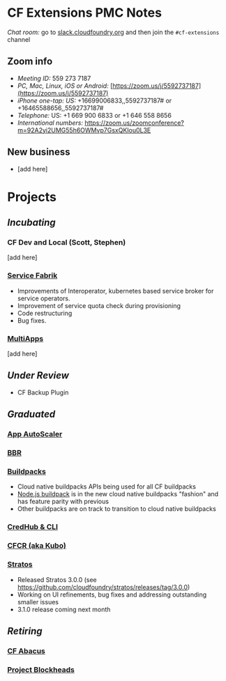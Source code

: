 # CF Extensions PMC Notes

*Chat room:* go to [slack.cloudfoundry.org](https://slack.cloudfoundry.org) and then join the `#cf-extensions` channel

## Zoom info

- *Meeting ID:* 559 273 7187
- *PC, Mac, Linux, iOS or Android:* [https://zoom.us/j/5592737187](https://zoom.us/j/5592737187)
- *iPhone one-tap: US:* +16699006833,,5592737187#  or +16465588656,,5592737187# 
- *Telephone:* US: +1 669 900 6833  or +1 646 558 8656 
- *International numbers:* https://zoom.us/zoomconference?m=92A2yi2UMG55h6OWMvp7GsxQKIou0L3E

## New business

- [add here]

# Projects

## _Incubating_

### CF Dev and Local (Scott, Stephen)

[add here]

### [Service Fabrik](https://github.com/cloudfoundry-incubator/service-fabrik-broker)

* Improvements of Interoperator, kubernetes based service broker for service operators.
* Improvement of service quota check during provisioning
* Code restructuring
* Bug fixes.

### [MultiApps](https://github.com/cloudfoundry-incubator/multiapps-cli-plugin)

[add here]

## _Under Review_

- CF Backup Plugin

## _Graduated_

### [App AutoScaler](https://github.com/cloudfoundry/app-autoscaler)
### [BBR](https://github.com/cloudfoundry-incubator/bosh-backup-and-restore)
### [Buildpacks](https://buildpacks.io/)
* Cloud native buildpacks APIs being used for all CF buildpacks
* [Node.js buildpack](https://github.com/cloudfoundry/nodejs-cnb) is in the new cloud native buildpacks "fashion" and has feature parity with previous
* Other buildpacks are on track to transition to cloud native buildpacks
### [CredHub & CLI](https://github.com/cloudfoundry-incubator/credhub)
### [CFCR (aka Kubo)](https://github.com/cloudfoundry-incubator/cfcr-home)
### [Stratos](https://github.com/cloudfoundry/stratos)

* Released Stratos 3.0.0 (see https://github.com/cloudfoundry/stratos/releases/tag/3.0.0)
* Working on UI refinements, bug fixes and addressing outstanding smaller issues
* 3.1.0 release coming next month

## _Retiring_

### [CF Abacus](https://github.com/cloudfoundry-incubator/cf-abacus)
### [Project Blockheads](https://github.com/cloudfoundry-incubator/blockhead)
